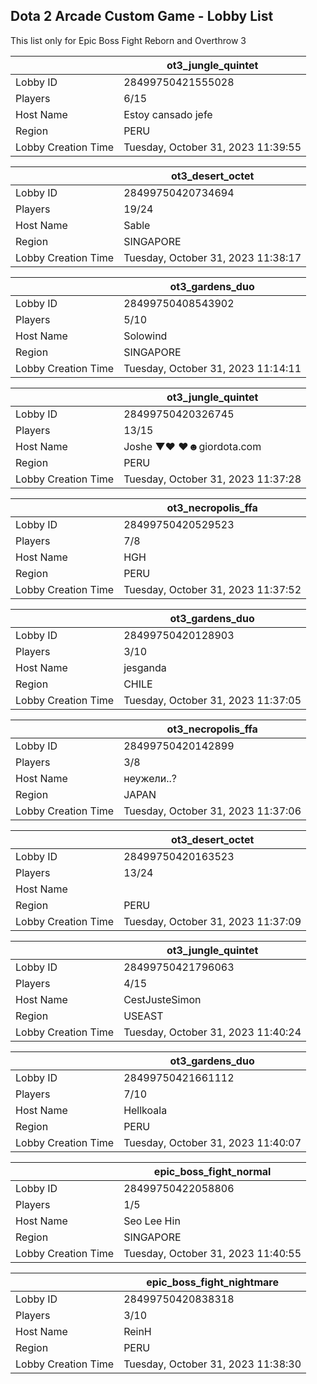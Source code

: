 ## Dota 2 Arcade Custom Game - Lobby List

This list only for Epic Boss Fight Reborn and Overthrow 3

|  | ot3_jungle_quintet |
| ------ | ------ |
| Lobby ID | 28499750421555028 |
| Players | 6/15 |
| Host Name | Estoy cansado jefe |
| Region | PERU |
| Lobby Creation Time | Tuesday, October 31, 2023 11:39:55 |


|  | ot3_desert_octet |
| ------ | ------ |
| Lobby ID | 28499750420734694 |
| Players | 19/24 |
| Host Name | Sable |
| Region | SINGAPORE |
| Lobby Creation Time | Tuesday, October 31, 2023 11:38:17 |


|  | ot3_gardens_duo |
| ------ | ------ |
| Lobby ID | 28499750408543902 |
| Players | 5/10 |
| Host Name | Solowind |
| Region | SINGAPORE |
| Lobby Creation Time | Tuesday, October 31, 2023 11:14:11 |


|  | ot3_jungle_quintet |
| ------ | ------ |
| Lobby ID | 28499750420326745 |
| Players | 13/15 |
| Host Name | Joshe ▼♥ ♥☻giordota.com |
| Region | PERU |
| Lobby Creation Time | Tuesday, October 31, 2023 11:37:28 |


|  | ot3_necropolis_ffa |
| ------ | ------ |
| Lobby ID | 28499750420529523 |
| Players | 7/8 |
| Host Name | HGH |
| Region | PERU |
| Lobby Creation Time | Tuesday, October 31, 2023 11:37:52 |


|  | ot3_gardens_duo |
| ------ | ------ |
| Lobby ID | 28499750420128903 |
| Players | 3/10 |
| Host Name | jesganda |
| Region | CHILE |
| Lobby Creation Time | Tuesday, October 31, 2023 11:37:05 |


|  | ot3_necropolis_ffa |
| ------ | ------ |
| Lobby ID | 28499750420142899 |
| Players | 3/8 |
| Host Name | неужели..? |
| Region | JAPAN |
| Lobby Creation Time | Tuesday, October 31, 2023 11:37:06 |


|  | ot3_desert_octet |
| ------ | ------ |
| Lobby ID | 28499750420163523 |
| Players | 13/24 |
| Host Name | |°Sam°| |
| Region | PERU |
| Lobby Creation Time | Tuesday, October 31, 2023 11:37:09 |


|  | ot3_jungle_quintet |
| ------ | ------ |
| Lobby ID | 28499750421796063 |
| Players | 4/15 |
| Host Name | CestJusteSimon |
| Region | USEAST |
| Lobby Creation Time | Tuesday, October 31, 2023 11:40:24 |


|  | ot3_gardens_duo |
| ------ | ------ |
| Lobby ID | 28499750421661112 |
| Players | 7/10 |
| Host Name | Hellkoala |
| Region | PERU |
| Lobby Creation Time | Tuesday, October 31, 2023 11:40:07 |


|  | epic_boss_fight_normal |
| ------ | ------ |
| Lobby ID | 28499750422058806 |
| Players | 1/5 |
| Host Name | Seo Lee Hin |
| Region | SINGAPORE |
| Lobby Creation Time | Tuesday, October 31, 2023 11:40:55 |


|  | epic_boss_fight_nightmare |
| ------ | ------ |
| Lobby ID | 28499750420838318 |
| Players | 3/10 |
| Host Name | ReinH |
| Region | PERU |
| Lobby Creation Time | Tuesday, October 31, 2023 11:38:30 |


